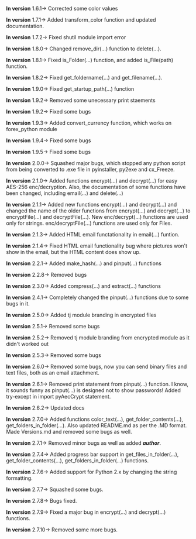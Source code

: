 **In version** 1.6.1-> Corrected some color values

**In version** 1.7.1-> Added transform_color function and updated documentation.

**In version** 1.7.2-> Fixed shutil module import error

**In version** 1.8.0-> Changed remove_dir(...) function to delete(...).

**In version** 1.8.1-> Fixed is_Folder(...) function, and added is_File(path) function.

**In version** 1.8.2-> Fixed get_foldername(...) and get_filename(...).

**In version** 1.9.0-> Fixed get_startup_path(...) function

**In version** 1.9.2-> Removed some unecessary print staements

**In version** 1.9.2-> Fixed some bugs

**In version** 1.9.3-> Added convert_currency function, which works on forex_python module

**In version** 1.9.4-> Fixed some bugs

**In version** 1.9.5-> Fixed some bugs

**In version** 2.0.0-> Squashed major bugs, which stopped any python script from being
	converted to .exe file in pyinstaller, py2exe and cx_Freeze.

**In version** 2.1.0-> Added functions encrypt(...) and decrypt(...) for easy AES-256 enc/decryption.
	Also, the documentation of some functions have been changed, including email(...) and delete(...)

**In version** 2.1.1-> Added new functions encrypt(...) and decrypt(...) and changed the
	name of the older functions from encrypt(...) and decrypt(...) to encryptFile(...) and decryptFile(...).
	New enc/decrypt(...) functions are used only for strings. enc/decryptFile(...) functions are
	used only for Files.

**In version** 2.1.3-> Added HTML email functationality in email(...) funtion.

**In version** 2.1.4-> Fixed HTML email functionality bug where pictures won't show
	in the email, but the HTML content does show up.

**In version** 2.2.1-> Added make_hash(...) and pinput(...) functions

**In version** 2.2.8-> Removed bugs

**In version** 2.3.0-> Added compress(...) and extract(...) functions

**In version** 2.4.1-> Completely changed the pinput(...) functions due to some bugs in it.

**In version** 2.5.0-> Added tj module branding in encrypted files

**In version** 2.5.1-> Removed some bugs

**In version** 2.5.2-> Removed tj module branding from encrypted module as it didn't worked out

**In version** 2.5.3-> Removed some bugs

**In version** 2.6.0-> Removed some bugs, now you can send binary files and text files, both as an
	email attachment.

**In version** 2.6.1-> Removed print statement from pinput(...) function. I know, it sounds funny as
pinput(...) is designed not to show passwords! Added try-except in import pyAecCrypt statement.

**In version** 2.6.2-> Updated docs

**In version** 2.7.0-> Added functions color_text(...), get_folder_contents(...), get_folders_in_folder(...).
	Also updated README.md as per the .MD format. Made Versions.md and removed some bugs as well.

**In version** 2.7.1-> Removed minor bugs as well as added *__author__*.

**In version** 2.7.4-> Added progress bar support in get_files_in_folder(...), get_folder_contents(...),
	get_folders_in_folder(...) functions.

**In version** 2.7.6-> Added support for Python 2.x by changing the string formatting.

**In version** 2.7.7-> Squashed some bugs.

**In version** 2.7.8-> Bugs fixed.

**In version** 2.7.9-> Fixed a major bug in encrypt(...) and decrypt(...) functions. 

**In version** 2.7.10-> Removed some more bugs.
